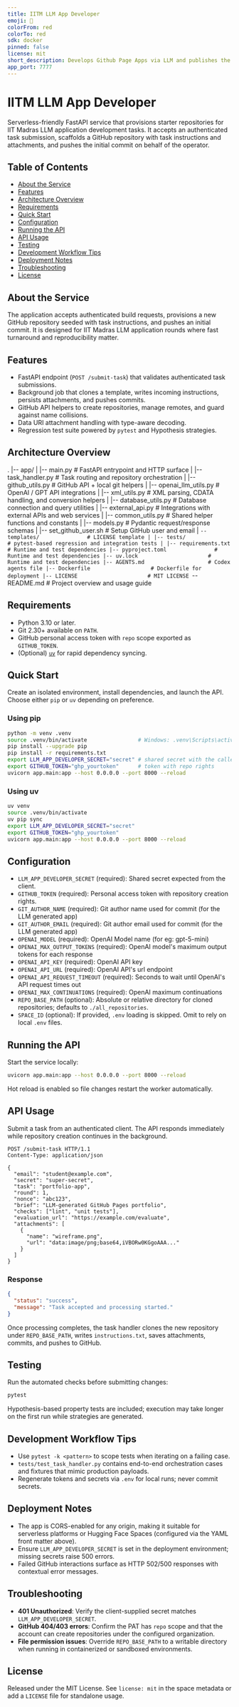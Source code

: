 ```yaml
---
title: IITM LLM App Developer
emoji: 🏢
colorFrom: red
colorTo: red
sdk: docker
pinned: false
license: mit
short_description: Develops Github Page Apps via LLM and publishes the same
app_port: 7777
---
```


# IITM LLM App Developer

Serverless-friendly FastAPI service that provisions starter repositories for IIT Madras LLM application development tasks. It accepts an authenticated task submission, scaffolds a GitHub repository with task instructions and attachments, and pushes the initial commit on behalf of the operator.

## Table of Contents
- [About the Service](#about-the-service)
- [Features](#features)
- [Architecture Overview](#architecture-overview)
- [Requirements](#requirements)
- [Quick Start](#quick-start)
- [Configuration](#configuration)
- [Running the API](#running-the-api)
- [API Usage](#api-usage)
- [Testing](#testing)
- [Development Workflow Tips](#development-workflow-tips)
- [Deployment Notes](#deployment-notes)
- [Troubleshooting](#troubleshooting)
- [License](#license)

## About the Service
The application accepts authenticated build requests, provisions a new GitHub repository seeded with task instructions, and pushes an initial commit. It is designed for IIT Madras LLM application rounds where fast turnaround and reproducibility matter.

## Features
- FastAPI endpoint (`POST /submit-task`) that validates authenticated task submissions.
- Background job that clones a template, writes incoming instructions, persists attachments, and pushes commits.
- GitHub API helpers to create repositories, manage remotes, and guard against name collisions.
- Data URI attachment handling with type-aware decoding.
- Regression test suite powered by `pytest` and Hypothesis strategies.

## Architecture Overview
.
|-- app/
|   |-- main.py                  # FastAPI entrypoint and HTTP surface
|   |-- task_handler.py          # Task routing and repository orchestration
|   |-- github_utils.py          # GitHub API + local git helpers
|   |-- openai_llm_utils.py      # OpenAI / GPT API integrations
|   |-- xml_utils.py             # XML parsing, CDATA handling, and conversion helpers
|   |-- database_utils.py        # Database connection and query utilities
|   |-- external_api.py          # Integrations with external APIs and web services
|   |-- common_utils.py          # Shared helper functions and constants
|   |-- models.py                # Pydantic request/response schemas
|   |-- set_github_user.sh       # Setup GitHub user and email
|   `-- templates/               # LICENSE template
|
|-- tests/                       # pytest-based regression and integration tests
|
|-- requirements.txt             # Runtime and test dependencies
|-- pyproject.toml               # Runtime and test dependencies
|-- uv.lock                      # Runtime and test dependencies
|-- AGENTS.md                    # Codex agents file
|-- Dockerfile                   # Dockerfile for deployment
|-- LICENSE                      # MIT LICENSE
`-- README.md                    # Project overview and usage guide


## Requirements
- Python 3.10 or later.
- Git 2.30+ available on `PATH`.
- GitHub personal access token with `repo` scope exported as `GITHUB_TOKEN`.
- (Optional) [`uv`](https://github.com/astral-sh/uv) for rapid dependency syncing.

## Quick Start
Create an isolated environment, install dependencies, and launch the API. Choose either `pip` or `uv` depending on preference.

### Using pip
```bash
python -m venv .venv
source .venv/bin/activate                # Windows: .venv\Scripts\activate
pip install --upgrade pip
pip install -r requirements.txt
export LLM_APP_DEVELOPER_SECRET="secret" # shared secret with the caller
export GITHUB_TOKEN="ghp_yourtoken"      # token with repo rights
uvicorn app.main:app --host 0.0.0.0 --port 8000 --reload
```

### Using uv
```bash
uv venv
source .venv/bin/activate
uv pip sync
export LLM_APP_DEVELOPER_SECRET="secret"
export GITHUB_TOKEN="ghp_yourtoken"
uvicorn app.main:app --host 0.0.0.0 --port 8000 --reload
```

## Configuration
- `LLM_APP_DEVELOPER_SECRET` (required): Shared secret expected from the client.
- `GITHUB_TOKEN` (required): Personal access token with repository creation rights.
- `GIT_AUTHOR_NAME` (required): Git author name used for commit (for the LLM generated app)
- `GIT_AUTHOR_EMAIL` (required): Git author email used for commit (for the LLM generated app)
- `OPENAI_MODEL` (required): OpenAI Model name (for eg: gpt-5-mini)
- `OPENAI_MAX_OUTPUT_TOKENS` (required): OpenAI model's maximum output tokens for each response
- `OPENAI_API_KEY` (required): OpenAI API key
- `OPENAI_API_URL` (required): OpenAI API's url endpoint
- `OPENAI_API_REQUEST_TIMEOUT` (required): Seconds to wait until OpenAI's API request times out
- `OPENAI_MAX_CONTINUATIONS` (required): OpenAI maximum continuations
- `REPO_BASE_PATH` (optional): Absolute or relative directory for cloned repositories; defaults to `./all_repositories`.
- `SPACE_ID` (optional): If provided, `.env` loading is skipped. Omit to rely on local `.env` files.

## Running the API
Start the service locally:
```bash
uvicorn app.main:app --host 0.0.0.0 --port 8000 --reload
```
Hot reload is enabled so file changes restart the worker automatically.

## API Usage
Submit a task from an authenticated client. The API responds immediately while repository creation continues in the background.

```http
POST /submit-task HTTP/1.1
Content-Type: application/json

{
  "email": "student@example.com",
  "secret": "super-secret",
  "task": "portfolio-app",
  "round": 1,
  "nonce": "abc123",
  "brief": "LLM-generated GitHub Pages portfolio",
  "checks": ["lint", "unit tests"],
  "evaluation_url": "https://example.com/evaluate",
  "attachments": [
    {
      "name": "wireframe.png",
      "url": "data:image/png;base64,iVBORw0KGgoAAA..."
    }
  ]
}
```

### Response
```json
{
  "status": "success",
  "message": "Task accepted and processing started."
}
```

Once processing completes, the task handler clones the new repository under `REPO_BASE_PATH`, writes `instructions.txt`, saves attachments, commits, and pushes to GitHub.

## Testing
Run the automated checks before submitting changes:
```bash
pytest
```

Hypothesis-based property tests are included; execution may take longer on the first run while strategies are generated.

## Development Workflow Tips
- Use `pytest -k <pattern>` to scope tests when iterating on a failing case.
- `tests/test_task_handler.py` contains end-to-end orchestration cases and fixtures that mimic production payloads.
- Regenerate tokens and secrets via `.env` for local runs; never commit secrets.

## Deployment Notes
- The app is CORS-enabled for any origin, making it suitable for serverless platforms or Hugging Face Spaces (configured via the YAML front matter above).
- Ensure `LLM_APP_DEVELOPER_SECRET` is set in the deployment environment; missing secrets raise 500 errors.
- Failed GitHub interactions surface as HTTP 502/500 responses with contextual error messages.

## Troubleshooting
- **401 Unauthorized**: Verify the client-supplied secret matches `LLM_APP_DEVELOPER_SECRET`.
- **GitHub 404/403 errors**: Confirm the PAT has `repo` scope and that the account can create repositories under the configured organization.
- **File permission issues**: Override `REPO_BASE_PATH` to a writable directory when running in containerized or sandboxed environments.

## License
Released under the MIT License. See `license: mit` in the space metadata or add a `LICENSE` file for standalone usage.
